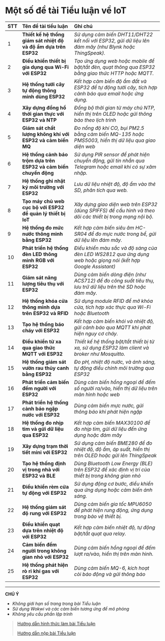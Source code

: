 

# Một số đề tài Tiểu luận về IoT

| STT                                                                | Tên đề tài tiểu luận                                          | Ghi chú                                                                                                    |
|:-------------------------------------------------------------------|:--------------------------------------------------------------|:-----------------------------------------------------------------------------------------------------------|
| 1                                                                  | **Thiết kế hệ thống giám sát nhiệt độ và độ ẩm dựa trên ESP32**              | _Sử dụng cảm biến DHT11/DHT22 kết nối với ESP32, gửi dữ liệu lên đám mây (như Blynk hoặc ThingSpeak)._           |
| 2                                                                  | **Điều khiển thiết bị gia dụng qua Wi-Fi với ESP32**              | _Tạo ứng dụng web hoặc mobile để bật/tắt đèn, quạt thông qua ESP32 bằng giao thức HTTP hoặc MQTT._           |
| 3                                                                  | **Hệ thống tưới cây tự động thông minh dùng ESP32**               | _Kết hợp cảm biến độ ẩm đất và ESP32 để tự động tưới cây, tích hợp cảnh báo qua email hoặc ứng dụng._        |
| 4                                                                  | **Xây dựng đồng hồ thời gian thực với ESP32 và NTP**              | _Đồng bộ thời gian từ máy chủ NTP, hiển thị trên OLED hoặc gửi thông báo theo lịch trình_                    |
| 5                                                                  | __Giám sát chất lượng không khí với ESP32 và cảm biến MQ__        | _Đo nồng độ khí CO, bụi PM2.5 bằng cảm biến MQ-135 hoặc PMS5003, hiển thị dữ liệu qua giao diện web_         |
| 6                                                                  | __Hệ thống cảnh báo trộm dựa trên ESP32 và cảm biến chuyển động__ | _Sử dụng PIR sensor để phát hiện chuyển động, gửi tin nhắn qua Telegram hoặc email khi có sự xâm nhập._      |
| 7                                                                  | **Hệ thống ghi nhật ký môi trường với ESP32**                     | *Lưu dữ liệu nhiệt độ, độ ẩm vào thẻ SD, phân tích qua web.*                                                 |
| 8                                                                  | __Tạo máy chủ web cục bộ với ESP32 để quản lý thiết bị IoT__      | _Xây dựng giao diện web trên ESP32 (dùng SPIFFS) để cấu hình và theo dõi các thiết bị trong mạng nội bộ._    |
| 9                                                                  | __Hệ thống đo mức nước thông minh bằng ESP32__                    | _Kết hợp cảm biến siêu âm HC-SR04 để đo mực nước trong bể, gửi dữ liệu lên đám mây._                         |
| 10                                                                 | __Phát triển hệ thống đèn LED thông minh RGB với ESP32__          | _Điều khiển màu sắc và độ sáng của đèn LED WS2812 qua ứng dụng web hoặc giọng nói (kết hợp Google Assistant)_ |
| 11                                                                 | __Giám sát năng lượng tiêu thụ với ESP32__                        | _Dùng cảm biến dòng điện (như ACS712) để đo công suất tiêu thụ, lưu trữ dữ liệu trên thẻ SD hoặc đám mây._   |
| 12                                                                 | __Hệ thống khóa cửa thông minh dựa trên ESP32 và RFID__           | _Sử dụng module RFID để mở khóa cửa, tích hợp xác thực qua Wi-Fi hoặc Bluetooth_                             |
| 13                                                                 | __Tạo hệ thống báo cháy với ESP32__                               | _Kết hợp cảm biến khói và nhiệt độ, gửi cảnh báo qua MQTT khi phát hiện nguy cơ cháy._                       |
| 14                                                                 | __Điều khiển từ xa qua giao thức MQTT với ESP32__                 | _Thiết kế hệ thống bật/tắt thiết bị từ xa, sử dụng ESP32 làm client và broker như Mosquitto._                |
| 15                                                                 | __Hệ thống giám sát vườn rau thủy canh bằng ESP32__               | _Đo pH, nhiệt độ nước, và ánh sáng, tự động điều chỉnh môi trường qua ESP32_                                 |
| 16                                                                 | __Phát triển cảm biến đếm người với ESP32__                       | _Dùng cảm biến hồng ngoại để đếm số người ra/vào, hiển thị dữ liệu trên màn hình hoặc web_                   |
| 17                                                                 | __Phát triển hệ thống cảnh báo ngập nước với ESP32__              | _Dùng cảm biến mực nước, gửi thông báo khi phát hiện ngập_                                                   |
| 18                                                                 | __Hệ thống đo nhịp tim và gửi dữ liệu qua ESP32__                 | _Kết hợp cảm biến MAX30100 để đo nhịp tim, gửi dữ liệu đến ứng dụng hoặc đám mây_                            |
| 19                                                                 | __Xây dựng trạm thời tiết mini với ESP32__                        | _Sử dụng cảm biến BME280 để đo nhiệt độ, độ ẩm, áp suất, hiển thị trên OLED hoặc gửi lên ThingSpeak_         |
| 20                                                                 | __Tạo hệ thống định vị trong nhà với ESP32 và BLE__               | _Dùng Bluetooth Low Energy (BLE) trên ESP32 để xác định vị trí của thiết bị trong không gian nhỏ_            |
| 21                                                                 | __Điều khiển rèm cửa tự động với ESP32__                          | _Sử dụng động cơ bước, điều khiển qua ứng dụng hoặc cảm biến ánh sáng._                                      |
| 22                                                                 | __Hệ thống giám sát độ rung với ESP32__                           | _Dùng cảm biến gia tốc MPU6050 để phát hiện rung động, ứng dụng trong bảo vệ thiết bị._                      |
| 23                                                                 | __Điều khiển quạt dựa trên nhiệt độ với ESP32__                   | _Kết hợp cảm biến nhiệt độ, tự động bật/tắt quạt qua relay._                                                 |
| 24                                                                 | __Cảm biến đếm người trong không gian nhỏ với ESP32__             | _Dùng cảm biến hồng ngoại để đếm lượt ra/vào, hiển thị trên màn hình._                                       |
| 25                                                                 | __Hệ thống phát hiện rò rỉ khí gas với ESP32__                    | _Dùng cảm biến MQ-6, kích hoạt còi báo động và gửi thông báo_                                                |
---
__CHÚ Ý__
 - _Không giới hạn số trang trong bài Tiểu luận_
 - _Sử dụng Wokwi và các cảm biến tương ứng để mô phỏng_
 - _Không yêu cầu phần lập trình_

>[Hướng dẫn hình thức làm bài Tiểu luận](https://husc.edu.vn/khaothi/downloads/2024/20240117091441_huong_dan_hinh_thuc_lam_bai_thi_tieu_luan.pdf)
>
>[Hướng dẫn nộp bài Tiểu luận](https://husc.edu.vn/khaothi/downloads/2024/20240117091501_huong_dan_nop_tieu_luan.pdf)
